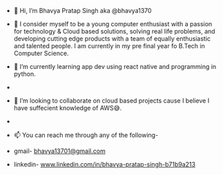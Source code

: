 - 👋 Hi, I’m Bhavya Pratap Singh aka @bhavya1370
- 👀 I consider myself to be a young computer enthusiast with a passion for technology & Cloud based solutions, solving real life problems, and developing cutting edge products with a team of equally enthusiastic and
talented people. I am currently in my pre final year fo B.Tech in Computer Science.

- 🌱 I’m currently learning app dev using react native and programming in python.
-  
- 💞️ I’m looking to collaborate on cloud based projects cause I believe I have suffecient knowledge of AWS😅.
- 
- 📫 You can reach me through any of the following- 
- gmail- bhavya13701@gmail.com
- linkedin- www.linkedin.com/in/bhavya-pratap-singh-b71b9a213


